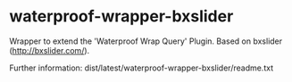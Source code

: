 # waterproof-wrapper-bxslider

Wrapper to extend the 'Waterproof Wrap Query' Plugin. Based on bxslider (http://bxslider.com/).

Further information: dist/latest/waterproof-wrapper-bxslider/readme.txt 